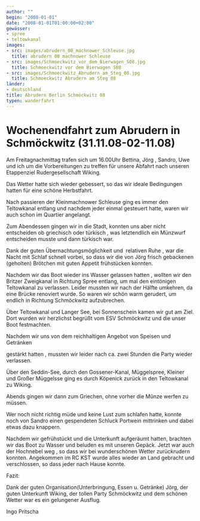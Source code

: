 ```yaml
---
author: ""
begin: "2008-01-01"
date: "2008-01-01T01:00:00+02:00"
gewässer:
- spree
- teltowkanal
images:
- src: images/abrudern_08_machnower_Schleuse.jpg
  title: abrudern 08 machnower Schleuse
- src: images/Schmoeckwitz_vor_dem_Bierwagen_S08.jpg
  title: Schmoeckwitz vor dem Bierwagen S08
- src: images/Schmoeckwitz_Abrudern_am_Steg_08.jpg
  title: Schmoeckwitz Abrudern am Steg 08
länder: 
- deutschland
title: Abrudern Berlin Schmöckwitz 08
typen: wanderfahrt
---
```



# Wochenendfahrt zum Abrudern in Schmöckwitz (31.11.08-02-11.08)


Am Freitagnachmittag trafen sich um 16.00Uhr Bettina, Jörg , Sandro, Uwe und ich um die Vorbereitungen zu treffen für unsere Abfahrt nach unseren Etappenziel Rudergesellschaft Wiking.

Das Wetter hatte sich wieder gebessert, so das wir ideale Bedingungen hatten für eine schöne Herbstfahrt.

Nach passieren der Kleinmachnower Schleuse ging es immer den Teltowkanal entlang und nachdem jeder einmal gesteuert hatte, waren wir auch schon im Quartier angelangt.

Zum Abendessen gingen wir in die Stadt, konnten uns aber nicht entscheiden ob griechisch oder türkisch , was letztendlich ein Münzwurf entscheiden musste und dann türkisch war.

Dank der guten Übernachtungsmöglichkeit und  relativen Ruhe , war die Nacht mit Schlaf schnell vorbei, so dass wir die von Jörg frisch gebackenen (geholten) Brötchen mit guten Appetit frühstücken konnten.

Nachdem wir das Boot wieder ins Wasser gelassen hatten , wollten wir den Britzer Zweigkanal in Richtung Spree entlang, um mal den eintönigen Teltowkanal zu verlassen. Leider mussten wir nach der Hälfte umkehren, da eine Brücke renoviert wurde. So waren wir schön warm gerudert, um endlich in Richtung Schmöckwitz aufzubrechen.

Über Teltowkanal und Langer See, bei Sonnenschein kamen wir gut am Ziel. Dort wurden wir herzlichst begrüßt vom ESV Schmöckwitz und die unser Boot festmachten.

Nachdem wir uns von dem reichhaltigen Angebot von Speisen und Getränken

gestärkt hatten , mussten wir leider nach ca. zwei Stunden die Party wieder verlassen.

Über den Seddin-See, durch den Gossener-Kanal, Müggelspree, Kleiner  und Großer Müggelsse ging es durch Köpenick zurück in den Teltowkanal zu Wiking.

Abends gingen wir dann zum Griechen, ohne vorher die Münze werfen zu müssen.

Wer noch nicht richtig müde und keine Lust zum schlafen hatte, konnte noch von Sandro einen gespendeten Schluck Portwein mittrinken und dabei etwas dazu knappern.

Nachdem wir gefrühstückt und die Unterkunft aufgeräumt hatten, brachten wir das Boot zu Wasser und beluden es mit unseren Gepäck. Jetzt war auch der Hochnebel weg , so dass wir bei wunderschönen Wetter zurückrudern konnten. Angekommen im RC KST wurde alles wieder an Land gebracht und verschlossen, so dass jeder nach Hause konnte.

Fazit:

Dank der guten Organisation(Unterbringung, Essen u. Getränke) Jörg, der guten Unterkunft Wiking, der tollen Party Schmöckwitz und dem schönen Wetter war es ein gelungener Ausflug.

Ingo Pritscha
